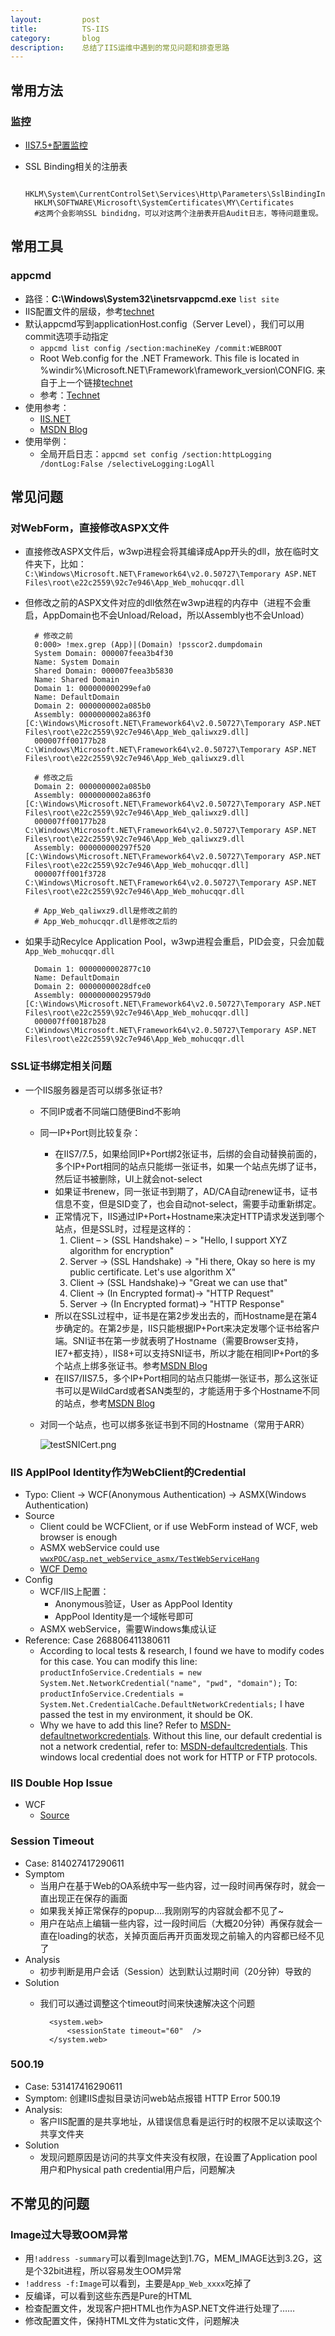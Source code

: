 ```yaml
---
layout:         post
title:          TS-IIS
category:       blog
description:    总结了IIS运维中遇到的常见问题和排查思路
---
```


## 常用方法

### 监控
- [IIS7.5+配置监控](https://blogs.msdn.microsoft.com/webtopics/2010/03/19/iis-7-5-how-to-enable-iis-configuration-auditing/)
- SSL Binding相关的注册表

		HKLM\System\CurrentControlSet\Services\Http\Parameters\SslBindingInfo\ 
		HKLM\SOFTWARE\Microsoft\SystemCertificates\MY\Certificates
		#这两个会影响SSL bindidng，可以对这两个注册表开启Audit日志，等待问题重现。

## 常用工具

### appcmd
- 路径：**C:\Windows\System32\inetsrvappcmd.exe** `list site`
- IIS配置文件的层级，参考[technet](https://technet.microsoft.com/en-us/library/cc754617(v=ws.10).aspx)
- 默认appcmd写到applicationHost.config（Server Level），我们可以用commit选项手动指定
	- `appcmd list config /section:machineKey /commit:WEBROOT`
	- Root Web.config for the .NET Framework. This file is located in %windir%\Microsoft.NET\Framework\framework_version\CONFIG. 来自于上一个链接[technet](https://technet.microsoft.com/en-us/library/cc754617(v=ws.10).aspx)
	- 参考：[Technet](https://technet.microsoft.com/en-us/library/cc754031%28v=ws.10%29.aspx?f=255&MSPPError=-2147217396)
- 使用参考：
	- [IIS.NET](http://www.iis.net/learn/get-started/getting-started-with-iis/getting-started-with-appcmdexe)
	- [MSDN Blog](https://blogs.msdn.microsoft.com/vivekkum/2009/05/06/iis-77-5-net-configuration-settings-using-appcmd-exe-and-iis-manager/)
- 使用举例：
	- 全局开启日志：`appcmd set config /section:httpLogging /dontLog:False /selectiveLogging:LogAll` 

## 常见问题

### 对WebForm，直接修改ASPX文件
- 直接修改ASPX文件后，w3wp进程会将其编译成App开头的dll，放在临时文件夹下，比如： `C:\Windows\Microsoft.NET\Framework64\v2.0.50727\Temporary ASP.NET Files\root\e22c2559\92c7e946\App_Web_mohucqqr.dll`
- 但修改之前的ASPX文件对应的dll依然在w3wp进程的内存中（进程不会重启，AppDomain也不会Unload/Reload，所以Assembly也不会Unload）

		# 修改之前
		0:000> !mex.grep (App)|(Domain) !psscor2.dumpdomain
		System Domain: 000007feea3b4f30
		Name: System Domain
		Shared Domain: 000007feea3b5830
		Name: Shared Domain
		Domain 1: 000000000299efa0
		Name: DefaultDomain
		Domain 2: 0000000002a085b0
		Assembly: 0000000002a863f0 [C:\Windows\Microsoft.NET\Framework64\v2.0.50727\Temporary ASP.NET Files\root\e22c2559\92c7e946\App_Web_qaliwxz9.dll]
		000007ff00177b28 C:\Windows\Microsoft.NET\Framework64\v2.0.50727\Temporary ASP.NET Files\root\e22c2559\92c7e946\App_Web_qaliwxz9.dll
	
		# 修改之后
		Domain 2: 0000000002a085b0
		Assembly: 0000000002a863f0 [C:\Windows\Microsoft.NET\Framework64\v2.0.50727\Temporary ASP.NET Files\root\e22c2559\92c7e946\App_Web_qaliwxz9.dll]
		000007ff00177b28 C:\Windows\Microsoft.NET\Framework64\v2.0.50727\Temporary ASP.NET Files\root\e22c2559\92c7e946\App_Web_qaliwxz9.dll
		Assembly: 000000000297f520 [C:\Windows\Microsoft.NET\Framework64\v2.0.50727\Temporary ASP.NET Files\root\e22c2559\92c7e946\App_Web_mohucqqr.dll]
		000007ff001f3728 C:\Windows\Microsoft.NET\Framework64\v2.0.50727\Temporary ASP.NET Files\root\e22c2559\92c7e946\App_Web_mohucqqr.dll

		# App_Web_qaliwxz9.dll是修改之前的
		# App_Web_mohucqqr.dll是修改之后的

- 如果手动Recylce Application Pool，w3wp进程会重启，PID会变，只会加载`App_Web_mohucqqr.dll`

		Domain 1: 0000000002877c10
		Name: DefaultDomain
		Domain 2: 00000000028dfce0
		Assembly: 00000000029579d0 [C:\Windows\Microsoft.NET\Framework64\v2.0.50727\Temporary ASP.NET Files\root\e22c2559\92c7e946\App_Web_mohucqqr.dll]
		000007ff00187b28 C:\Windows\Microsoft.NET\Framework64\v2.0.50727\Temporary ASP.NET Files\root\e22c2559\92c7e946\App_Web_mohucqqr.dll

### SSL证书绑定相关问题
- 一个IIS服务器是否可以绑多张证书?
	- 不同IP或者不同端口随便Bind不影响
	- 同一IP+Port则比较复杂：
		- 在IIS7/7.5，如果给同IP+Port绑2张证书，后绑的会自动替换前面的，多个IP+Port相同的站点只能绑一张证书，如果一个站点先绑了证书，然后证书被删除，UI上就会not-select
		- 如果证书renew，同一张证书到期了，AD/CA自动renew证书，证书信息不变，但是SID变了，也会自动not-select，需要手动重新绑定。
		- 正常情况下，IIS通过IP+Port+Hostname来决定HTTP请求发送到哪个站点，但是SSL时，过程是这样的：
			1. Client – > (SSL Handshake) – > "Hello, I support XYZ algorithm for encryption"
			1. Server -> (SSL Handshake) -> "Hi there, Okay so here is my public certificate. Let's use algorithm X"
			1. Client -> (SSL Handshake)-> "Great we can use that"
			1. Client -> (In Encrypted format)-> "HTTP Request"
			1. Server -> (In Encrypted format)-> "HTTP Response"
		- 所以在SSL过程中，证书是在第2步发出去的，而Hostname是在第4步确定的。在第2步是，IIS只能根据IP+Port来决定发哪个证书给客户端。SNI证书在第一步就表明了Hostname（需要Browser支持，IE7+都支持），IIS8+可以支持SNI证书，所以才能在相同IP+Port的多个站点上绑多张证书。参考[MSDN Blog](https://blogs.msdn.microsoft.com/kaushal/2012/09/04/server-name-indication-sni-with-iis-8-windows-server-2012/)
		- 在IIS7/IIS7.5，多个IP+Port相同的站点只能绑一张证书，那么这张证书可以是WildCard或者SAN类型的，才能适用于多个Hostname不同的站点，参考[MSDN Blog](https://blogs.msdn.microsoft.com/varunm/2013/06/18/bind-multiple-sites-on-same-ip-address-and-port-in-ssl/)
	- 对同一个站点，也可以绑多张证书到不同的Hostname（常用于ARR）

		![testSNICert.png](https://raw.githubusercontent.com/wu-wenxiang/Media-WebLink/master/qiniu/73b815e99c5f428a87de015e7d2e3817-testSNICert.png)

### IIS ApplPool Identity作为WebClient的Credential
- Typo: Client -> WCF(Anonymous Authentication) -> ASMX(Windows Authentication)
- Source
	- Client could be WCFClient, or if use WebForm instead of WCF, web browser is enough
	- ASMX webService could use [`wwxPOC/asp.net_webService_asmx/TestWebServiceHang`](https://github.com/wu-wenxiang/wwxPOC/tree/master/asp.net_webService_asmx/TestWebServiceHang)
	- [WCF Demo](https://github.com/wu-wenxiang/wwxPOC/tree/master/cs_wcf/TestWCFIIS)
- Config
	- WCF/IIS上配置：
		- Anonymous验证，User as AppPool Identity
		- AppPool Identity是一个域帐号即可
	- ASMX webService，需要Windows集成认证
- Reference: Case 268806411380611
	- According to local tests & research, I found we have to modify codes for this case. You can modify this line: `productInfoService.Credentials = new System.Net.NetworkCredential("name", "pwd", "domain");` To: `productInfoService.Credentials = System.Net.CredentialCache.DefaultNetworkCredentials;` I have passed the test in my environment, it should be OK.
	- Why we have to add this line? Refer to [MSDN-defaultnetworkcredentials](https://msdn.microsoft.com/en-us/library/system.net.credentialcache.defaultnetworkcredentials.aspx). Without this line, our default credential is not a network credential, refer to: [MSDN-defaultcredentials](https://msdn.microsoft.com/en-us/library/system.net.credentialcache.defaultcredentials.aspx). This windows local credential does not work for HTTP or FTP protocols.

### IIS Double Hop Issue
- WCF
	- [Source](https://github.com/Adamus7/Double-Hop-WCF-Sample)

### Session Timeout
- Case: 814027417290611
- Symptom
	- 当用户在基于Web的OA系统中写一些内容，过一段时间再保存时，就会一直出现正在保存的画面
	- 如果我关掉正常保存的popup....我刚刚写的内容就会都不见了~
	- 用户在站点上编辑一些内容，过一段时间后（大概20分钟）再保存就会一直在loading的状态，关掉页面后再开页面发现之前输入的内容都已经不见了
- Analysis
	- 初步判断是用户会话（Session）达到默认过期时间（20分钟）导致的
- Solution	
	- 我们可以通过调整这个timeout时间来快速解决这个问题

			<system.web>
			    <sessionState timeout="60"  />
			</system.web>

### 500.19
- Case: 531417416290611
- Symptom: 创建IIS虚拟目录访问web站点报错 HTTP Error 500.19
- Analysis:
	- 客户IIS配置的是共享地址，从错误信息看是运行时的权限不足以读取这个共享文件夹
- Solution
	- 发现问题原因是访问的共享文件夹没有权限，在设置了Application pool用户和Physical path credential用户后，问题解决

## 不常见的问题

### Image过大导致OOM异常
- 用`!address -summary`可以看到Image达到1.7G，MEM_IMAGE达到3.2G，这是个32bit进程，所以容易发生OOM异常
- `!address -f:Image`可以看到，主要是`App_Web_xxxx`吃掉了
- 反编译，可以看到这些东西是Pure的HTML
- 检查配置文件，发现客户把HTML也作为ASP.NET文件进行处理了……
- 修改配置文件，保持HTML文件为static文件，问题解决
